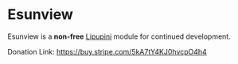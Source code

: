 # Esunview

Esunview is a **non-free** [Lipupini](https://github.com/lipupini/lipupini) module for continued development.

Donation Link: https://buy.stripe.com/5kA7tY4KJ0hvcpO4h4

